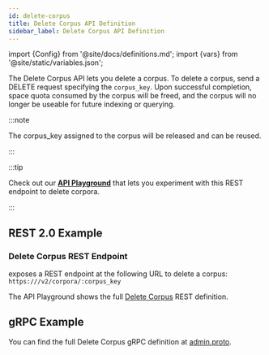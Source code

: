 ```yaml
---
id: delete-corpus
title: Delete Corpus API Definition
sidebar_label: Delete Corpus API Definition
---
```


import {Config} from '@site/docs/definitions.md';
import {vars} from '@site/static/variables.json';

The Delete Corpus API lets you delete a corpus. To delete a corpus, send a 
DELETE request specifying the `corpus_key`. Upon successful completion, space 
quota consumed by the corpus will be freed, and the corpus will no longer be 
useable for future indexing or querying. 

:::note

The corpus_key assigned to the corpus will be released and can be reused.

:::

:::tip

Check out our [**API Playground**](/docs/rest-api/delete-corpus) that lets you experiment with this REST endpoint 
to delete corpora.

:::

## REST 2.0 Example

### Delete Corpus REST Endpoint

<Config v="names.product"/> exposes a REST endpoint at the following URL
to delete a corpus:
<code>https://<Config v="domains.rest.admin"/>/v2/corpora/:corpus_key</code>

The API Playground shows the full [Delete Corpus](/docs/rest-api/delete-corpus) REST definition.

## gRPC Example

You can find the full Delete Corpus gRPC definition at [admin.proto](https://github.com/vectara/protos/blob/main/admin.proto).
